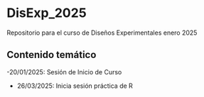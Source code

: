 # DisExp_2025
Repositorio para el curso de Diseños Experimentales enero 2025
## Contenido temático
-20/01/2025: Sesión de Inicio de Curso 
- 26/03/2025: Inicia sesión práctica de R 
